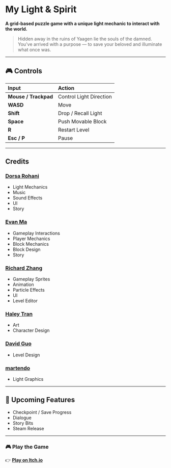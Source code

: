 # My Light & Spirit

**A grid-based puzzle game with a unique light mechanic to interact with the world.**

> Hidden away in the ruins of Yaagen lie the souls of the damned.  
> You've arrived with a purpose — to save your beloved and illuminate what once was.

---

## 🎮 Controls

| Input | Action |
|:------|:--------|
| **Mouse / Trackpad** | Control Light Direction |
| **WASD** | Move |
| **Shift** | Drop / Recall Light |
| **Space** | Push Movable Block |
| **R** | Restart Level |
| **Esc / P** | Pause |

---

## Credits

### [**Dorsa Rohani**](https://dorsarohani.com/)
- Light Mechanics  
- Music  
- Sound Effects  
- UI  
- Story  

### [**Evan Ma**](https://itch.io/profile/revan-879)
- Gameplay Interactions  
- Player Mechanics  
- Block Mechanics  
- Block Design  
- Story  

### [**Richard Zhang**](https://richardzhang.net/)
- Gameplay Sprites  
- Animation  
- Particle Effects  
- UI  
- Level Editor  

### [**Haley Tran**](https://www.instagram.com/venix.mp4/)
- Art  
- Character Design  

### [**David Guo**](https://github.com/SoulEmp)
- Level Design  

### [**martendo**](https://github.com/martendo)
- Light Graphics  

---

## 🚧 Upcoming Features

- Checkpoint / Save Progress  
- Dialogue  
- Story Bits  
- Steam Release  

---

### 🎮 Play the Game  
👉 [**Play on Itch.io**](https://groober.itch.io/my-light-spirit)
